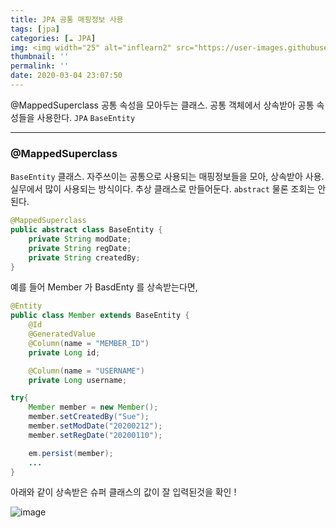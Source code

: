 ```yaml
---
title: JPA 공통 매핑정보 사용
tags: [jpa]
categories: [☁️ JPA]
img: <img width="25" alt="inflearn2" src="https://user-images.githubusercontent.com/28856435/74893276-55244f00-53cf-11ea-8a6d-90ac0c4eb72a.png">
thumbnail: ''
permalink: ''
date: 2020-03-04 23:07:50
---
```


@MappedSuperclass 공통 속성을 모아두는 클래스.
공통 객체에서 상속받아 공통 속성들을 사용한다.
`JPA` `BaseEntity`
<!-- excerpt -->
<!-- toc -->

---

### @MappedSuperclass
`BaseEntity` 클래스.
자주쓰이는 공통으로 사용되는 매핑정보들을 모아, 상속받아 사용.
실무에서 많이 사용되는 방식이다.
추상 클래스로 만들어둔다. `abstract`
물론 조회는 안된다.

```java
@MappedSuperclass
public abstract class BaseEntity {
    private String modDate;
    private String regDate;
    private String createdBy;
}
```

예를 들어 Member 가 BasdEnty 를 상속받는다면,

```java
@Entity
public class Member extends BaseEntity {
    @Id
    @GeneratedValue
    @Column(name = "MEMBER_ID")
    private Long id;

    @Column(name = "USERNAME")
    private Long username;

```

```java
try{
    Member member = new Member();
    member.setCreatedBy("Sue");
    member.setModDate("20200212");
    member.setRegDate("20200110");

    em.persist(member);
    ...
}
```

아래와 같이 상속받은 슈퍼 클래스의 값이 잘 입력된것을 확인 !

![image](https://user-images.githubusercontent.com/28856435/75888907-6cebe080-5e6f-11ea-9e33-17dc4321d674.png)
